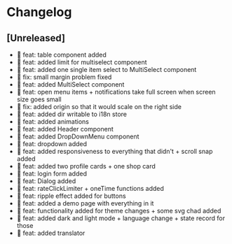 # Changelog

## [Unreleased]

- 🎉 feat: table component added
- 🎉 feat: added limit for multiselect component
- 🎉 feat: added one single item select to MultiSelect component
- 🐛 fix: small margin problem fixed
- 🎉 feat: added MultiSelect component
- 🎉 feat: open menu items + notifications take full screen when screen size goes small
- 🐛 fix: added origin so that it would scale on the right side
- 🎉 feat: added dir writable to i18n store
- 🎉 feat: added animations
- 🎉 feat: added Header component
- 🎉 feat: added DropDownMenu component
- 🎉 feat: dropdown added
- 🎉 feat: added responsiveness to everything that didn't + scroll snap added
- 🎉 feat: added two profile cards + one shop card
- 🎉 feat: login form added
- 🎉 feat: Dialog added
- 🎉 feat: rateClickLimiter + oneTime functions added
- 🎉 feat: ripple effect added for buttons
- 🎉 feat: added a demo page with everything in it
- 🎉 feat: functionality added for theme changes + some svg chad added
- 🎉 feat: added dark and light mode + language change + state record for those
- 🎉 feat: added translator
<!-- ## [0.0.2] - 2022-12-07

### Added

- /

### Changed

### Deprecated

### Removed

### Fixed

### Security

## [0.0.1] - 2022-12-07

- initial release -->

<!-- Links -->
<!-- [keep a changelog]: https://keepachangelog.com/en/1.0.0/
[semantic versioning]: https://semver.org/spec/v2.0.0.html -->

<!-- Versions -->
<!-- [unreleased]: https://github.com/Author/Repository/compare/v0.0.2...HEAD
[0.0.2]: https://github.com/Author/Repository/compare/v0.0.1...v0.0.2
[0.0.1]: https://github.com/Author/Repository/releases/tag/v0.0.1 -->
